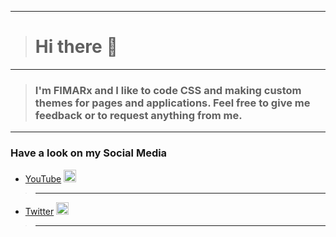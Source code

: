 _______________
> # Hi there 👋
_______________
> ### I'm FIMARx and I like to code CSS and making custom themes for pages and applications. Feel free to give me feedback or to request anything from me.
_______________
### Have a look on my **Social Media**

- [YouTube](http://gg.gg/FIMARxYouTube) <img src="https://i.pinimg.com/originals/de/1c/91/de1c91788be0d791135736995109272a.png" weight=20 height=20>
> ----
- [Twitter](http://gg.gg/FIMARxTWITTER) <img src="https://logos-world.net/wp-content/uploads/2020/04/Twitter-Logo.png" weight=20 height=20>
> ---
